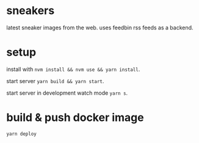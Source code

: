 # sneakers

latest sneaker images from the web. uses feedbin rss feeds as a backend.

# setup

install with `nvm install && nvm use && yarn install`.

start server `yarn build && yarn start`.

start server in development watch mode `yarn s`.

# build & push docker image

```
yarn deploy
```
